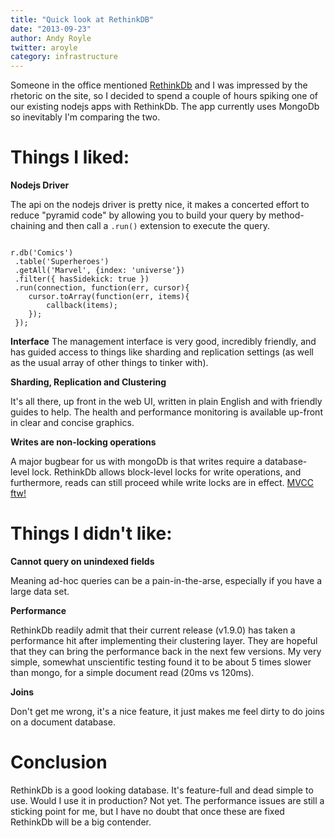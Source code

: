 ```yaml
---
title: "Quick look at RethinkDB"
date: "2013-09-23"
author: Andy Royle
twitter: aroyle
category: infrastructure
---
```


Someone in the office mentioned [RethinkDb][1] and I was impressed by the rhetoric on the site, so I decided to spend a couple of hours spiking one of our existing nodejs apps with RethinkDb. The app currently uses MongoDb so inevitably I'm comparing the two.

# Things I liked:

**Nodejs Driver**

The api on the nodejs driver is pretty nice, it makes a concerted effort to reduce "pyramid code" by allowing you to build your query by method-chaining and then call a `.run()` extension to execute the query.

```

r.db('Comics')
 .table('Superheroes')
 .getAll('Marvel', {index: 'universe'})
 .filter({ hasSidekick: true })
 .run(connection, function(err, cursor){
    cursor.toArray(function(err, items){
        callback(items);
    });
 });

```

**Interface**
The management interface is very good, incredibly friendly, and has guided access to things like sharding and replication settings (as well as the usual array of other things to tinker with).

**Sharding, Replication and Clustering**

It's all there, up front in the web UI, written in plain English and with friendly guides to help. The health and performance monitoring is available up-front in clear and concise graphics.

**Writes are non-locking operations**

A major bugbear for us with mongoDb is that writes require a database-level lock. RethinkDb allows block-level locks for write operations, and furthermore, reads can still proceed while write locks are in effect. [MVCC ftw!][2]

# Things I didn't like:

**Cannot query on unindexed fields**

Meaning ad-hoc queries can be a pain-in-the-arse, especially if you have a large data set.

**Performance**

RethinkDb readily admit that their current release (v1.9.0) has taken a performance hit after implementing their clustering layer. They are hopeful that they can bring the performance back in the next few versions. My very simple, somewhat unscientific testing found it to be about 5 times slower than mongo, for a simple document read (20ms vs 120ms).

**Joins**

Don't get me wrong, it's a nice feature, it just makes me feel dirty to do joins on a document database.

# Conclusion

RethinkDb is a good looking database. It's feature-full and dead simple to use. Would I use it in production? Not yet. The performance issues are still a sticking point for me, but I have no doubt that once these are fixed RethinkDb will be a big contender.

[1]: http://www.rethinkdb.com
[2]: http://en.wikipedia.org/wiki/Multiversion_concurrency_control

